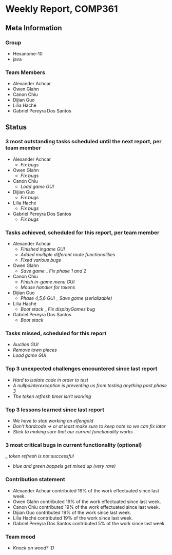 # Weekly Report, COMP361

## Meta Information

### Group

- Hexanome-10
- java

### Team Members

- Alexander Achcar
- Owen Glahn
- Canon Chiu
- Dijian Guo
- Lilia Haché
- Gabriel Pereyra Dos Santos

## Status

### 3 most outstanding tasks scheduled until the next report, per team member

- Alexander Achcar
  - _Fix bugs_
- Owen Glahn
  - _Fix bugs_
- Canon Chiu
  - _Load game GUI_
- Dijian Guo
  - _Fix bugs_
- Lilia Haché
  - _Fix bugs_
- Gabriel Pereyra Dos Santos
  - _Fix bugs_

### Tasks achieved, scheduled for this report, per team member

- Alexander Achcar
  - _Finished ingame GUI_
  - _Added multiple different route functionalities_ 
  - _Fixed various bugs_ 
- Owen Glahn
  - _Save game_
  _ _Fix phase 1 and 2_ 
- Canon Chiu
  - _Finish in-game menu GUI_
  - _Mouse handler for tokens_
- Dijian Guo
  - _Phase 4,5,6 GUI_
  _ _Save game (serializable)_
- Lilia Haché
  - _Boot stack_
  _ _Fix displayGames bug_
- Gabriel Pereyra Dos Santos
  - _Boot stack_

### Tasks missed, scheduled for this report

- _Auction GUI_
- _Remove town pieces_
- _Load game GUI_

### Top 3 unexpected challenges encountered since last report

- _Hard to isolate code in order to test_
- _A nullpointerexception is preventing us from testing anything past phase 3_
- _The token refresh timer isn't working_

### Top 3 lessons learned since last report

- _We have to stop working on elfengold_
- _Don't hardcode -> or at least make sure to keep note so we can fix later_
- _Stick to making sure that our current functionality works_

### 3 most critical bugs in current functionality (optional)

_ _token refresh is not successful_
- _blue and green boppels get mixed up (very rare)_

### Contribution statement

- Alexander Achcar contributed 19% of the work effectuated since last week.
- Owen Glahn contributed 19% of the work effectuated since last week.
- Canon Chiu contributed 19% of the work effectuated since last week.
- Dijian Guo contributed 19% of the work since last week.
- Lilia Haché contributed 19% of the work since last week.
- Gabriel Pereyra Dos Santos contributed 5% of the work since last week.

### Team mood

- _Knock on wood? :D_
